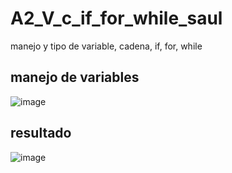 # A2_V_c_if_for_while_saul
manejo y tipo de variable, cadena, if, for, while
## manejo de variables 
![image](https://github.com/user-attachments/assets/0a042807-ba96-45a3-b4d6-154a7725feca)
## resultado 
![image](https://github.com/user-attachments/assets/bb0b4cf6-a8f5-4b3d-9dce-a3133c258185)


